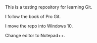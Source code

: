 This is a testing repository for learning Git.

I follow the book of Pro Git.

I move the repo into Windows 10.

Change editor to Notepad++.
